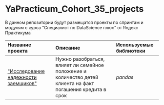 # YaPracticum_Cohort_35_projects
В данном репозитории будут размещатся проекты по спринтам и модулям с курса "Специалист по DataScience плюс" от Яндекс Практикума

| Название проекта | Описание | Используемые библиотеки | 
| :---------------------- | :---------------------- | :---------------------- |
| ["Исследование надежности заемщиков"](Module_1_Project_1_Bank_debts) | Нужно разобраться, влияет ли семейное положение и количество детей клиента на факт погашения кредита в срок| *pandas* |
